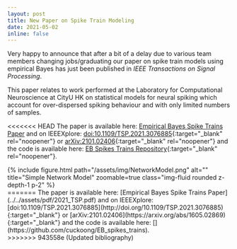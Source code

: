 ```yaml
---
layout: post
title: New Paper on Spike Train Modeling
date: 2021-05-02
inline: false
---
```


Very happy to announce that after a bit of a delay due to various team members changing jobs/graduating our paper on spike train models using empirical Bayes has just been published in <i>IEEE Transactions on Signal Processing</i>.

This paper relates to work performed at the Laboratory for Computational Neuroscience at CityU HK on statistical models for neural spiking which account for over-dispersed spiking behaviour and with only limited numbers of samples.


<<<<<<< HEAD
The paper is available here: [Empirical Bayes Spike Trains Paper](../../assets/pdf/2021_TSP.pdf) and on IEEEXplore: [doi:10.1109/TSP.2021.3076885](http://doi.org/10.1109/TSP.2021.3076885){:target="_blank" rel="noopener"} or [arXiv:2101.02406](https://arxiv.org/abs/1605.02869){:target="_blank" rel="noopener"} and the code is available here: [EB Spikes Trains Repository](https://github.com/cuckoong/EB_spikes_trains){:target="_blank" rel="noopener"}.

<div class="row justify-content-center">
  <div class="col-sm-5 mt-3 mt-md-0">
    {% include figure.html path="/assets/img/NetworkModel.png" alt="" title="Simple Network Model" zoomable=true class="img-fluid rounded z-depth-1 p-2" %}
  </div>
=======
The paper is available here: [Empirical Bayes Spike Trains Paper](../../assets/pdf/2021_TSP.pdf) and on IEEEXplore: [doi:10.1109/TSP.2021.3076885](http://doi.org/10.1109/TSP.2021.3076885){:target="_blank"} or [arXiv:2101.02406](https://arxiv.org/abs/1605.02869){:target="_blank"} and the code is available here: [](https://github.com/cuckoong/EB_spikes_trains).

<div class="row justify-content-center">
  <div class="col-sm-5 mt-3 mt-md-0"><img class="img-fluid rounded z-depth-1 p-2" src="{{ '/assets/img/NetworkModel.png' | relative_url }}" alt="" title="Simple Network Model"/></div>
>>>>>>> 943558e (Updated bibliography)
</div>
